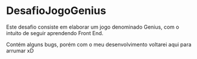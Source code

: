 # DesafioJogoGenius 
Este desafio consiste em elaborar um jogo denominado Genius, com o intuito de seguir aprendendo Front End.

Contém alguns bugs, porém com o meu desenvolvimento voltarei aqui para arrumar xD
